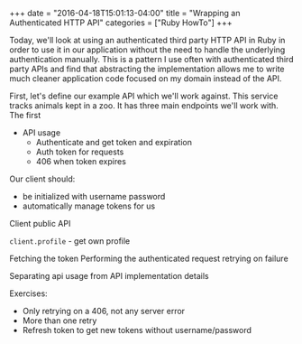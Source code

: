 +++
date = "2016-04-18T15:01:13-04:00"
title = "Wrapping an Authenticated HTTP API"
categories = ["Ruby HowTo"]
+++

Today, we'll look at using an authenticated third party HTTP API in Ruby in
order to use it in our application without the need to handle the underlying
authentication manually. This is a pattern I use often with authenticated third
party APIs and find that abstracting the implementation allows me to write much
cleaner application code focused on my domain instead of the API.

<!-- more -->

First, let's define our example API which we'll work against. This service
tracks animals kept in a zoo. It has three main endpoints we'll work with.
The first 


- API usage
  - Authenticate and get token and expiration
  - Auth token for requests
  - 406 when token expires

Our client should:
- be initialized with username password
- automatically manage tokens for us

Client public API

`client.profile` - get own profile

Fetching the token
Performing the authenticated request
retrying on failure

Separating api usage from API implementation details


Exercises:
  - Only retrying on a 406, not any server error
  - More than one retry
  - Refresh token to get new tokens without username/password
